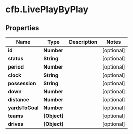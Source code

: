 # cfb.LivePlayByPlay

## Properties
Name | Type | Description | Notes
------------ | ------------- | ------------- | -------------
**id** | **Number** |  | [optional] 
**status** | **String** |  | [optional] 
**period** | **Number** |  | [optional] 
**clock** | **String** |  | [optional] 
**possession** | **String** |  | [optional] 
**down** | **Number** |  | [optional] 
**distance** | **Number** |  | [optional] 
**yardsToGoal** | **Number** |  | [optional] 
**teams** | **[Object]** |  | [optional] 
**drives** | **[Object]** |  | [optional] 


